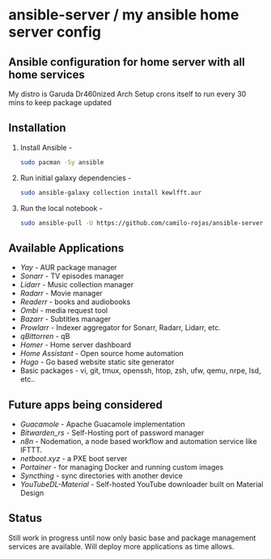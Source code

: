 # ansible-server / my ansible home server config
Ansible configuration for home server with all home services
---

My distro is Garuda Dr460nized Arch
Setup crons itself to run every 30 mins to keep package updated

Installation
---

1. Install Ansible -

    ```sh
    sudo pacman -Sy ansible
    ```

2. Run initial galaxy dependencies -

    ```sh
    sudo ansible-galaxy collection install kewlfft.aur
    ```

3. Run the local notebook -

    ```sh
    sudo ansible-pull -U https://github.com/camilo-rojas/ansible-server.git
    ```

Available Applications
---

- *Yay* - AUR package manager
- *Sonarr* - TV episodes manager
- *Lidarr* - Music collection manager
- *Radarr* - Movie manager
- *Readerr* - books and audiobooks
- *Ombi* - media request tool
- *Bazarr* - Subtitles manager
- *Prowlarr* - Indexer aggregator for Sonarr, Radarr, Lidarr, etc.
- *qBittorren* - qB
- *Homer* - Home server dashboard
- *Home Assistant* - Open source home automation
- *Hugo* - Go based website static site generator
- Basic packages - vi, git, tmux, openssh, htop, zsh, ufw, qemu, nrpe, lsd, etc..

Future apps being considered
---

- *Guacamole* - Apache Guacamole implementation
- *Bitwarden_rs* - Self-Hosting port of password manager
- *n8n* - Nodemation, a node based workflow and automation service like IFTTT.
- *netboot.xyz* - a PXE boot server
- *Portainer* - for managing Docker and running custom images
- *Syncthing* - sync directories with another device
- *YouTubeDL-Material* - Self-hosted YouTube downloader built on Material Design


Status
---

Still work in progress until now only basic base and package management services
are available.  Will deploy more applications as time allows.
